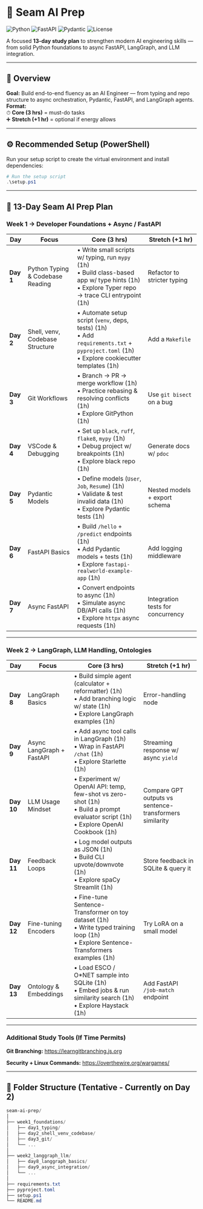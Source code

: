 # 📘 Seam AI Prep

![Python](https://img.shields.io/badge/python-3.11-blue?logo=python)
![FastAPI](https://img.shields.io/badge/FastAPI-0.100.0-lightgrey?logo=fastapi)
![Pydantic](https://img.shields.io/badge/Pydantic-2.3-blue?logo=pydantic)
![License](https://img.shields.io/badge/license-MIT-green)

A focused **13-day study plan** to strengthen modern AI engineering skills — from solid Python foundations to async FastAPI, LangGraph, and LLM integration.

---

## 🧭 Overview

**Goal:** Build end-to-end fluency as an AI Engineer — from typing and repo structure to async orchestration, Pydantic, FastAPI, and LangGraph agents.  
**Format:**  
⏱ **Core (3 hrs)** = must-do tasks  
➕ **Stretch (+1 hr)** = optional if energy allows  

---

## ⚙️ Recommended Setup (PowerShell)

Run your setup script to create the virtual environment and install dependencies:

```powershell
# Run the setup script
.\setup.ps1
```

---

## 📅 13-Day Seam AI Prep Plan

### **Week 1 → Developer Foundations + Async / FastAPI**

| **Day** | **Focus** | **Core (3 hrs)** | **Stretch (+1 hr)** |
|----------|------------|------------------|---------------------|
| **Day 1** | Python Typing & Codebase Reading | • Write small scripts w/ typing, run `mypy` (1h)<br>• Build class-based app w/ type hints (1h)<br>• Explore Typer repo → trace CLI entrypoint (1h) | Refactor to stricter typing |
| **Day 2** | Shell, venv, Codebase Structure | • Automate setup script (`venv`, deps, tests) (1h)<br>• Add `requirements.txt` + `pyproject.toml` (1h)<br>• Explore cookiecutter templates (1h) | Add a `Makefile` |
| **Day 3** | Git Workflows | • Branch → PR → merge workflow (1h)<br>• Practice rebasing & resolving conflicts (1h)<br>• Explore GitPython (1h) | Use `git bisect` on a bug |
| **Day 4** | VSCode & Debugging | • Set up `black`, `ruff`, `flake8`, `mypy` (1h)<br>• Debug project w/ breakpoints (1h)<br>• Explore black repo (1h) | Generate docs w/ `pdoc` |
| **Day 5** | Pydantic Models | • Define models (`User`, `Job`, `Resume`) (1h)<br>• Validate & test invalid data (1h)<br>• Explore Pydantic tests (1h) | Nested models + export schema |
| **Day 6** | FastAPI Basics | • Build `/hello` + `/predict` endpoints (1h)<br>• Add Pydantic models + tests (1h)<br>• Explore `fastapi-realworld-example-app` (1h) | Add logging middleware |
| **Day 7** | Async FastAPI | • Convert endpoints to async (1h)<br>• Simulate async DB/API calls (1h)<br>• Explore `httpx` async requests (1h) | Integration tests for concurrency |

---

### **Week 2 → LangGraph, LLM Handling, Ontologies**

| **Day** | **Focus** | **Core (3 hrs)** | **Stretch (+1 hr)** |
|----------|------------|------------------|---------------------|
| **Day 8** | LangGraph Basics | • Build simple agent (calculator + reformatter) (1h)<br>• Add branching logic w/ state (1h)<br>• Explore LangGraph examples (1h) | Error-handling node |
| **Day 9** | Async LangGraph + FastAPI | • Add async tool calls in LangGraph (1h)<br>• Wrap in FastAPI `/chat` (1h)<br>• Explore Starlette (1h) | Streaming response w/ async `yield` |
| **Day 10** | LLM Usage Mindset | • Experiment w/ OpenAI API: temp, few-shot vs zero-shot (1h)<br>• Build a prompt evaluator script (1h)<br>• Explore OpenAI Cookbook (1h) | Compare GPT outputs vs sentence-transformers similarity |
| **Day 11** | Feedback Loops | • Log model outputs as JSON (1h)<br>• Build CLI upvote/downvote (1h)<br>• Explore spaCy Streamlit (1h) | Store feedback in SQLite & query it |
| **Day 12** | Fine-tuning Encoders | • Fine-tune Sentence-Transformer on toy dataset (1h)<br>• Write typed training loop (1h)<br>• Explore Sentence-Transformers examples (1h) | Try LoRA on a small model |
| **Day 13** | Ontology & Embeddings | • Load ESCO / O*NET sample into SQLite (1h)<br>• Embed jobs & run similarity search (1h)<br>• Explore Haystack (1h) | Add FastAPI `/job-match` endpoint |

---

### Additional Study Tools (If Time Permits)

**Git Branching:** https://learngitbranching.js.org

**Security + Linux Commands:** https://overthewire.org/wargames/

---

## 🧩 Folder Structure (Tentative - Currently on Day 2)

```powershell
seam-ai-prep/
│
├── week1_foundations/
│   ├── day1_typing/
│   ├── day2_shell_venv_codebase/
│   ├── day3_git/
│   └── ...
│
├── week2_langgraph_llm/
│   ├── day8_langgraph_basics/
│   ├── day9_async_integration/
│   └── ...
│
├── requirements.txt
├── pyproject.toml
├── setup.ps1
└── README.md
